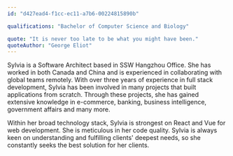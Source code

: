 ```yaml
---
id: "d427ead4-f1cc-ec11-a7b6-00224815890b"

qualifications: "Bachelor of Computer Science and Biology"

quote: "It is never too late to be what you might have been."
quoteAuthor: "George Eliot"
---
```


Sylvia is a Software Architect based in SSW Hangzhou Office. She has worked in both Canada and China and is experienced in collaborating with global teams remotely. With over three years of experience in full stack development, Sylvia has been involved in many projects that built applications from scratch. Through these projects, she has gained extensive knowledge in e-commerce, banking, business intelligence, government affairs and many more.

Within her broad technology stack, Sylvia is strongest on React and Vue for web development. She is meticulous in her code quality. Sylvia is always keen on understanding and fulfilling clients' deepest needs, so she constantly seeks the best solution for her clients.
